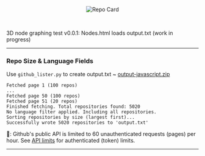<div align="center">

 ![Repo Card](https://github-readme-stats.vercel.app/api/pin/?username=kustomzone\&repo=repo-grapher\&show_owner=true\&title_color=fff\&icon_color=f9f9f9\&text_color=9f9f9f\&bg_color=151515)

</div>
<br>

3D node graphing test v0.0.1:  Nodes.html loads output.txt  (work in progress)

---

### Repo Size & Language Fields

Use `github_lister.py` to create output.txt ~ [output-javascript.zip](https://github.com/kustomzone/repo-grapher/raw/refs/heads/main/output-javascript.zip)

```
Fetched page 1 (100 repos)
...
Fetched page 50 (100 repos)
Fetched page 51 (20 repos)
Finished fetching. Total repositories found: 5020
No language filter applied. Including all repositories.
Sorting repositories by size (largest first)...
Successfully wrote 5020 repositories to 'output.txt'
```

 📝: Github's public API is limited to 60 unauthenticated requests (pages) per hour. See [API limits](https://docs.github.com/en/rest/using-the-rest-api/rate-limits-for-the-rest-api) for authenticated (token) limits.

---
